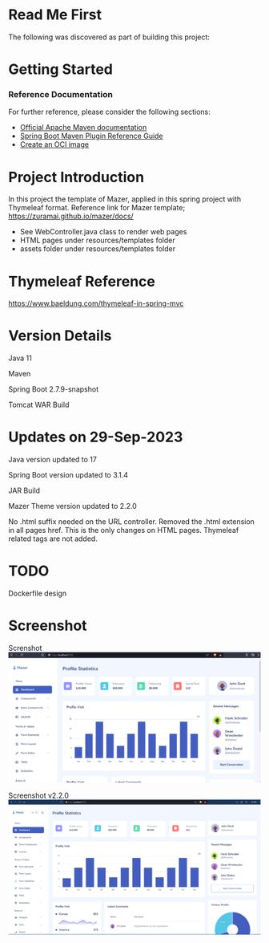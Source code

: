 # Read Me First
The following was discovered as part of building this project:

# Getting Started

### Reference Documentation
For further reference, please consider the following sections:

* [Official Apache Maven documentation](https://maven.apache.org/guides/index.html)
* [Spring Boot Maven Plugin Reference Guide](https://docs.spring.io/spring-boot/docs/2.7.9-SNAPSHOT/maven-plugin/reference/html/)
* [Create an OCI image](https://docs.spring.io/spring-boot/docs/2.7.9-SNAPSHOT/maven-plugin/reference/html/#build-image)

# Project Introduction
In this project the template of Mazer, applied in this spring project with Thymeleaf format.
Reference link for Mazer template; 
https://zuramai.github.io/mazer/docs/

- See WebController.java class to render web pages
- HTML pages under resources/templates folder
- assets folder under resources/templates folder


# Thymeleaf Reference
https://www.baeldung.com/thymeleaf-in-spring-mvc

# Version Details
Java 11

Maven

Spring Boot 2.7.9-snapshot

Tomcat WAR Build

# Updates on 29-Sep-2023
Java version updated to 17

Spring Boot version updated to 3.1.4

JAR Build

Mazer Theme version updated to 2.2.0

No .html suffix needed on the URL controller. Removed the .html extension in all pages href. This is the only changes on HTML pages. 
Thymeleaf related tags are not added. 

# TODO
Dockerfile design   

# Screenshot
Screnshot
![screenshot](screenshot.png)

Screenshot v2.2.0
![screenshot v2.2.0](screenshot_mazer_v2.2.0.png)



